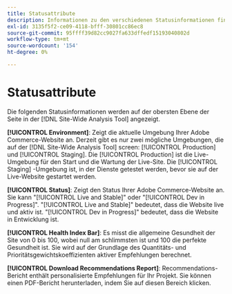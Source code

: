```yaml
---
title: Statusattribute
description: Informationen zu den verschiedenen Statusinformationen finden Sie im Abschnitt [!DNL Site-Wide Analysis Tool].
exl-id: 3135f5f2-ce09-4118-bfff-30801cc86ec8
source-git-commit: 95ffff39d82cc9027fa633dffedf15193040802d
workflow-type: tm+mt
source-wordcount: '154'
ht-degree: 0%

---
```


# Statusattribute

Die folgenden Statusinformationen werden auf der obersten Ebene der Seite in der [!DNL Site-Wide Analysis Tool] angezeigt.

**[!UICONTROL Environment]**: Zeigt die aktuelle Umgebung Ihrer Adobe Commerce-Website an. Derzeit gibt es nur zwei mögliche Umgebungen, die auf der [!DNL Site-Wide Analysis Tool] screen: [!UICONTROL Production] und [!UICONTROL Staging]. Die [!UICONTROL Production] ist die Live-Umgebung für den Start und die Wartung der Live-Site. Die [!UICONTROL Staging] -Umgebung ist, in der Dienste getestet werden, bevor sie auf der Live-Website gestartet werden.

**[!UICONTROL Status]**: Zeigt den Status Ihrer Adobe Commerce-Website an. Sie kann &quot;[!UICONTROL Live and Stable]&quot; oder &quot;[!UICONTROL Dev in Progress]&quot;. &quot;[!UICONTROL Live and Stable]&quot; bedeutet, dass die Website live und aktiv ist. &quot;[!UICONTROL Dev in Progress]&quot; bedeutet, dass die Website in Entwicklung ist.

**[!UICONTROL Health Index Bar]**: Es misst die allgemeine Gesundheit der Site von 0 bis 100, wobei null am schlimmsten ist und 100 die perfekte Gesundheit ist. Sie wird auf der Grundlage des Quantitäts- und Prioritätsgewichtskoeffizienten aktiver Empfehlungen berechnet.

**[!UICONTROL Download Recommendations Report]**: Recommendations-Bericht enthält personalisierte Empfehlungen für Ihr Projekt. Sie können einen PDF-Bericht herunterladen, indem Sie auf diesen Bereich klicken.
